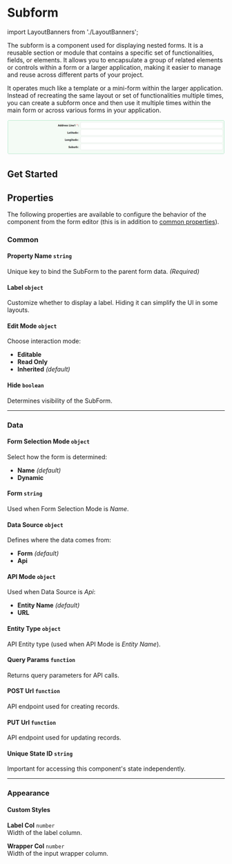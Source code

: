 # Subform


import LayoutBanners from './LayoutBanners';

The subform is a component used for displaying nested forms. It is a reusable section or module that contains a specific set of functionalities, fields, or elements. It allows you to encapsulate a group of related elements or controls within a form or a larger application, making it easier to manage and reuse across different parts of your project.

It operates much like a template or a mini-form within the larger application. Instead of recreating the same layout or set of functionalities multiple times, you can create a subform once and then use it multiple times within the main form or across various forms in your application.

[//]: # '<iframe width="100%" height="500" src="https://pd-docs-adminportal-test.shesha.dev/shesha/forms-designer/?id=7c2aa336-4e33-43ab-b6d1-4cb829821ea5" title="Sub Form Component" ></iframe>'

![Image](../Layouts/images/subform1.png)

## **Get Started**

<LayoutBanners url="https://app.guideflow.com/embed/8ko1g14i5r" type={1}/>

## Properties

The following properties are available to configure the behavior of the component from the form editor (this is in addition to [common properties](/docs/front-end-basics/form-components/common-component-properties)).

### Common

#### **Property Name** `string`  
Unique key to bind the SubForm to the parent form data. *(Required)*

#### **Label** ``object``
Customize whether to display a label. Hiding it can simplify the UI in some layouts.

#### **Edit Mode** `object`  
Choose interaction mode:
- **Editable**
- **Read Only**
- **Inherited** *(default)*


#### **Hide** `boolean`  
Determines visibility of the SubForm.

___

### Data

#### **Form Selection Mode** `object`  
Select how the form is determined:
- **Name** *(default)*
- **Dynamic**

#### **Form** `string`  
Used when Form Selection Mode is *Name*.

#### **Data Source** `object`  
Defines where the data comes from:
- **Form** *(default)*
- **Api**

#### **API Mode** `object`  
Used when Data Source is *Api*:
- **Entity Name** *(default)*
- **URL**

#### **Entity Type** `object`  
API Entity type (used when API Mode is *Entity Name*).

#### **Query Params** `function`  
Returns query parameters for API calls.

#### **POST Url** `function`  
API endpoint used for creating records.

#### **PUT Url** `function`  
API endpoint used for updating records.

#### **Unique State ID** `string`  
Important for accessing this component's state independently.

___

### Appearance
#### Custom Styles
**Label Col** `number`  
Width of the label column.

**Wrapper Col** `number`  
Width of the input wrapper column.
